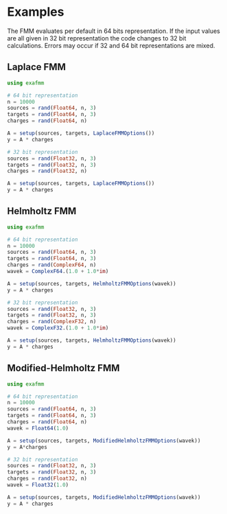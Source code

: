 # Examples
The FMM evaluates per default in 64 bits representation. If the input values are all given in 32 bit representation the code changes to 32 bit calculations. Errors may occur if 32 and 64 bit representations are mixed.
## Laplace FMM

```julia
using exafmm

# 64 bit representation
n = 10000
sources = rand(Float64, n, 3)
targets = rand(Float64, n, 3)
charges = rand(Float64, n)

A = setup(sources, targets, LaplaceFMMOptions())
y = A * charges

# 32 bit representation
sources = rand(Float32, n, 3)
targets = rand(Float32, n, 3)
charges = rand(Float32, n)

A = setup(sources, targets, LaplaceFMMOptions())
y = A * charges
```


## Helmholtz FMM
```julia
using exafmm

# 64 bit representation
n = 10000
sources = rand(Float64, n, 3)
targets = rand(Float64, n, 3)
charges = rand(ComplexF64, n)
wavek = ComplexF64.(1.0 + 1.0*im)

A = setup(sources, targets, HelmholtzFMMOptions(wavek))
y = A * charges

# 32 bit representation
sources = rand(Float32, n, 3)
targets = rand(Float32, n, 3)
charges = rand(ComplexF32, n)
wavek = ComplexF32.(1.0 + 1.0*im)

A = setup(sources, targets, HelmholtzFMMOptions(wavek))
y = A * charges
```

## Modified-Helmholtz FMM
```julia
using exafmm

# 64 bit representation
n = 10000
sources = rand(Float64, n, 3)
targets = rand(Float64, n, 3)
charges = rand(Float64, n)
wavek = Float64(1.0)

A = setup(sources, targets, ModifiedHelmholtzFMMOptions(wavek))
y = A*charges

# 32 bit representation
sources = rand(Float32, n, 3)
targets = rand(Float32, n, 3)
charges = rand(Float32, n)
wavek = Float32(1.0)

A = setup(sources, targets, ModifiedHelmholtzFMMOptions(wavek))
y = A * charges
```